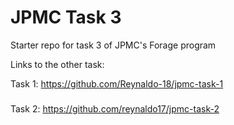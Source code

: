 # JPMC Task 3
Starter repo for task 3 of JPMC's Forage program

Links to the other task:

Task 1: https://github.com/Reynaldo-18/jpmc-task-1
###
Task 2: https://github.com/reynaldo17/jpmc-task-2
